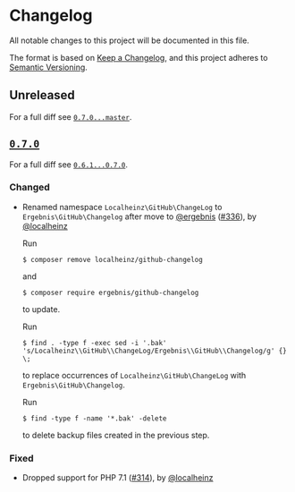 # Changelog

All notable changes to this project will be documented in this file.

The format is based on [Keep a Changelog](https://keepachangelog.com/en/1.0.0/), and this project adheres to [Semantic Versioning](https://semver.org/spec/v2.0.0.html).

## Unreleased

For a full diff see [`0.7.0...master`][0.7.0...master].

## [`0.7.0`][0.7.0]

For a full diff see [`0.6.1...0.7.0`][0.6.1...0.7.0].

### Changed

* Renamed namespace `Localheinz\GitHub\ChangeLog` to `Ergebnis\GitHub\Changelog` after move to [@ergebnis] ([#336]), by [@localheinz]

  Run

  ```
  $ composer remove localheinz/github-changelog
  ```

  and

  ```
  $ composer require ergebnis/github-changelog
  ```

  to update.

  Run

  ```
  $ find . -type f -exec sed -i '.bak' 's/Localheinz\\GitHub\\ChangeLog/Ergebnis\\GitHub\\Changelog/g' {} \;
  ```

  to replace occurrences of `Localheinz\GitHub\ChangeLog` with `Ergebnis\GitHub\Changelog`.

  Run

  ```
  $ find -type f -name '*.bak' -delete
  ```

  to delete backup files created in the previous step.

### Fixed

* Dropped support for PHP 7.1 ([#314]), by [@localheinz]

[0.7.0]: https://github.com/ergebnis/github-changelog/tag/0.7.0

[0.6.1...0.7.0]: https://github.com/ergebnis/github-changelog/compare/0.6.1...0.7.0
[0.7.0...master]: https://github.com/ergebnis/github-changelog/compare/0.7.0...master

[#314]: https://github.com/ergebnis/github-changelog/pull/314
[#336]: https://github.com/ergebnis/github-changelog/pull/336

[@ergebnis]: https://github.com/ergebnis
[@localheinz]: https://github.com/localheinz
